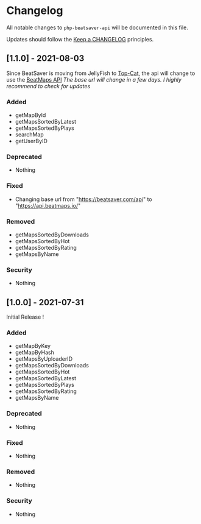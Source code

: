 # Changelog

All notable changes to `php-beatsaver-api` will be documented in this file.

Updates should follow the [Keep a CHANGELOG](https://keepachangelog.com/) principles.

## [1.1.0] - 2021-08-03

Since BeatSaver is moving from JellyFish to [Top-Cat](https://github.com/Top-Cat), the api will change to use the [BeatMaps API]("https://api.beatmaps.io/docs/") *The base url will change in a few days. I highly recommend to check for updates*

### Added
- getMapById
- getMapsSortedByLatest
- getMapsSortedByPlays
- searchMap
- getUserByID

### Deprecated
- Nothing

### Fixed
- Changing base url from "https://beatsaver.com/api" to "https://api.beatmaps.io/"

### Removed
- getMapsSortedByDownloads
- getMapsSortedByHot
- getMapsSortedByRating
- getMapsByName

### Security
- Nothing

## [1.0.0] - 2021-07-31

Initial Release !

### Added
- getMapByKey
- getMapByHash
- getMapsByUploaderID
- getMapsSortedByDownloads
- getMapsSortedByHot
- getMapsSortedByLatest
- getMapsSortedByPlays
- getMapsSortedByRating
- getMapsByName

### Deprecated
- Nothing

### Fixed
- Nothing

### Removed
- Nothing

### Security
- Nothing
